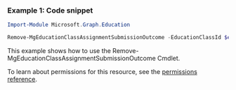 ### Example 1: Code snippet

```powershellImport-Module Microsoft.Graph.Education

Remove-MgEducationClassAssignmentSubmissionOutcome -EducationClassId $educationClassId -EducationAssignmentId $educationAssignmentId -EducationSubmissionId $educationSubmissionId -EducationOutcomeId $educationOutcomeId
```
This example shows how to use the Remove-MgEducationClassAssignmentSubmissionOutcome Cmdlet.
To learn about permissions for this resource, see the [permissions reference](/graph/permissions-reference).

